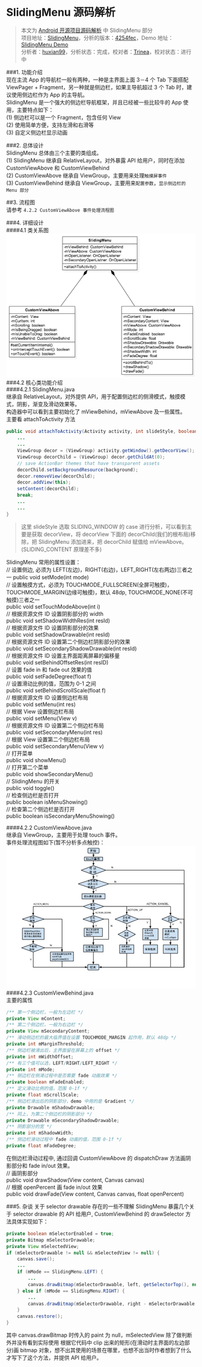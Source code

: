 SlidingMenu 源码解析
====================================
> 本文为 [Android 开源项目源码解析](http://a.codekk.com) 中 SlidingMenu 部分  
> 项目地址：[SlidingMenu](https://github.com/jfeinstein10/SlidingMenu)，分析的版本：[4254fec](https://github.com/jfeinstein10/SlidingMenu/commit/4254feca3ece9397cd501921ee733f19ea0fdad8)，Demo 地址：[SlidingMenu Demo](https://github.com/aosp-exchange-group/android-open-project-demo/tree/master/sliding-menu-demo)  
> 分析者：[huxian99](https://github.com/huxian99)，分析状态：完成，校对者：[Trinea](https://github.com/trinea)，校对状态：进行中  

###1. 功能介绍  
现在主流 App 的导航栏一般有两种，一种是主界面上面 3－4 个 Tab 下面搭配 ViewPager + Fragment，另一种就是侧边栏，如果主导航超过 3 个 Tab 时，建议使用侧边栏作为 App 的主导航。  
SlidingMenu 是一个强大的侧边栏导航框架，并且已经被一些比较牛的 App 使用，主要特点如下：  
(1) 侧边栏可以是一个 Fragment，包含任何 View  
(2) 使用简单方便，支持左滑和右滑等  
(3) 自定义侧边栏显示动画  

###2. 总体设计  
SlidingMenu 总体由三个主要的类组成。  
(1) SlidingMenu 继承自 RelativeLayout，对外暴露 API 给用户，同时在添加 CustomViewAbove 和 CustomViewBehind  
(2) CustomViewAbove 继承自 ViewGroup，主要用来处理`触摸屏事件`  
(3) CustomViewBehind 继承自 ViewGroup，主要用来`配置参数`，`显示侧边栏的 Menu 部分`  

##3. 流程图  
请参考 `4.2.2 CustomViewAbove 事件处理流程图`  

###4. 详细设计  
####4.1 类关系图  
![alt tex](./image/SlidingMenu.png)  
###4.2 核心类功能介绍  
####4.2.1 SlidingMenu.java  
继承自 RelativeLayout，对外提供 API，用于配置侧边栏的侧滑模式，触摸模式，阴影，渐变及滑动效果等。  
构造器中可以看到主要初始化了 mViewBehind，mViewAbove 及一些属性。  
主要看 attachToActivity 方法  
```java
public void attachToActivity(Activity activity, int slideStyle, boolean actionbarOverlay) {
    ...
    ...
    ViewGroup decor = (ViewGroup) activity.getWindow().getDecorView();
    ViewGroup decorChild = (ViewGroup) decor.getChildAt(0);
    // save ActionBar themes that have transparent assets
    decorChild.setBackgroundResource(background);
    decor.removeView(decorChild);
    decor.addView(this);
    setContent(decorChild);
    break;
    ...
    ...
}
```
> 这里 slideStyle 选取 SLIDING_WINDOW 的 case 进行分析，可以看到主要是获取 decorView，将 decorView 下面的 decorChild(我们的根布局)移除，把 SlidingMenu 添加进来，把 decorChild 赋值给 mViewAbove。  
(SLIDING_CONTENT 原理差不多)  

SlidingMenu 常用的属性设置：  
// 设置侧边, 必须为 LEFT(左边)，RIGHT(右边)，LEFT_RIGHT(左右两边)三者之一
public void setMode(int mode)  
// 设置触摸方式，必须为 TOUCHMODE_FULLSCREEN(全屏可触摸)，TOUCHMODE_MARGIN(边缘可触摸)，默认 48dp, TOUCHMODE_NONE(不可触摸)三者之一  
public void setTouchModeAbove(int i)  
// 根据资源文件 ID 设置阴影部分的 width  
public void setShadowWidthRes(int resId)  
// 根据资源文件 ID 设置阴影部分的效果  
public void setShadowDrawable(int resId)  
// 根据资源文件 ID 设置第二个侧边栏阴影部分的效果  
public void setSecondaryShadowDrawable(int resId)  
// 根据资源文件 ID 设置主界面距离屏幕的偏移量  
public void setBehindOffsetRes(int resID)  
// 设置 fade in 和 fade out 效果的值  
public void setFadeDegree(float f)   
// 设置滑动比例的值，范围为 0-1 之间  
public void setBehindScrollScale(float f)  
// 根据资源文件 ID 设置侧边栏布局  
public void setMenu(int res)  
// 根据 View 设置侧边栏布局  
public void setMenu(View v)  
// 根据资源文件 ID 设置第二个侧边栏布局  
public void setSecondaryMenu(int res)  
// 根据 View 设置第二个侧边栏布局  
public void setSecondaryMenu(View v)  
// 打开菜单  
public void showMenu()  
// 打开第二个菜单  
public void showSecondaryMenu()  
// SlidingMenu 的开关  
public void toggle()  
// 检查侧边栏是否打开  
public boolean isMenuShowing()  
// 检查第二个侧边栏是否打开  
public boolean isSecondaryMenuShowing()  

####4.2.2 CustomViewAbove.java  
继承自 ViewGroup，主要用于处理 touch 事件。  
事件处理流程图如下(暂不分析多点触控)：  
![alt tex](./image/touch_event.jpg)  
####4.2.3 CustomViewBehind.java  
主要的属性  
```java
/** 第一个侧边栏，一般为左边栏 */  
private View mContent;
/** 第二个侧边栏，一般为右边栏 */  
private View mSecondaryContent;  
/** 滑动侧边栏的最大临界值在设置 TOUCHMODE_MARGIN 起作用，默认 48dp */  
private int mMarginThreshold;  
/** 侧边栏被滑出后，主界面留在屏幕上的 offset */  
private int mWidthOffset;  
/** 有三个值可以选，LEFT/RIGHT/LEFT_RIGHT */  
private int mMode;  
/** 侧边栏在侧滑过程中是否需要 fade 动画效果 */  
private boolean mFadeEnabled;  
/** 定义滑动比例的值，范围 0-1f */  
private float mScrollScale;  
/** 侧边栏滑出后的阴影部分，demo 中用的是 Gradient */  
private Drawable mShadowDrawable;  
/** 同上，为第二个侧边栏的阴影部分 */  
private Drawable mSecondaryShadowDrawable;  
/** 阴影部分的宽 */  
private int mShadowWidth;  
/** 侧边栏滑动过程中 fade 动画的值，范围 0-1f */  
private float mFadeDegree;  
``` 
在侧边栏滑动过程中, 通过回调 CustomViewAbove 的 dispatchDraw 方法画阴影部分和 fade in/out 效果。  
// 画阴影部分  
public void drawShadow(View content, Canvas canvas)  
// 根据 openPercent 画 fade in/out 效果  
public void drawFade(View content, Canvas canvas, float openPercent)  

###5. 杂谈
关于 selector drawable 存在的一些不理解
SlidingMenu 暴露几个关于 selector drawable 的 API 给用户, CustomViewBehind 的 drawSelector 方法具体实现如下：  
```java
private boolean mSelectorEnabled = true;  
private Bitmap mSelectorDrawable;  
private View mSelectedView;  
if (mSelectorDrawable != null && mSelectedView != null) {
    canvas.save();
    ...
    if (mMode == SlidingMenu.LEFT) {
        ...
        canvas.drawBitmap(mSelectorDrawable, left, getSelectorTop(), null);     
    } else if (mMode == SlidingMenu.RIGHT) {
        ...
        canvas.drawBitmap(mSelectorDrawable, right - mSelectorDrawable.getWidth(), getSelectorTop(), null);
    }
    canvas.restore();
}
```  
其中 canvas.drawBitmap 时传入的 paint 为 null，mSelectedView 除了做判断外并没有看到实际使用
根据它代码中 clip 出来的矩形(在滑动时主界面的左边部分)画 bitmap 对象，想不出其使用的场景在哪里，也想不出当时作者想到了什么才写下了这个方法，并提供 API 给用户。  
